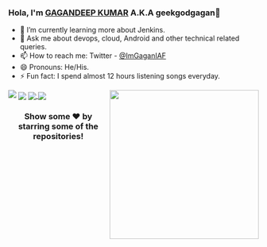 ### Hola, I'm [GAGANDEEP KUMAR](https://www.linkedin.com/in/gagandeepkumar/) A.K.A geekgodgagan👋

- 🌱 I’m currently learning more about Jenkins.
- 💬 Ask me about devops, cloud, Android and other technical related queries.
- 📫 How to reach me: Twitter - [@ImGaganIAF](https://twitter.com/ImGaganIAF)
- 😄 Pronouns: He/His.
- ⚡ Fun fact: I spend almost 12 hours listening songs everyday. <br>
<img align=right src="https://user-images.githubusercontent.com/69913088/113027377-9c226d80-91a7-11eb-9ebc-45781e561df6.gif" height="300" width="300" />

<img src= "https://github-readme-stats.vercel.app/api?username=geekgodgagan&&show_icons=true&title_color=ffffff&icon_color=bb2acf&text_color=daf7dc&bg_color=191919" >


<img align="center" src="https://github-readme-stats.vercel.app/api/top-langs/?username=geekgodgagan&theme=light&hide_langs_below=1&text_color=daf7dc&bg_color=191919&&show_icons=true" />

<a href="https://github.com/geekgodgagan/LoadBalancer_automation">
  <img align="center" src="https://github-readme-stats.vercel.app/api/pin/?username=geekgodgagan&repo=LoadBalancer_automation&theme=dark&text_color=daf7dc&bg_color=191919" />

</a>
<a href="https://github.com/geekgodgagan/hadoop_automation">
 <img align="center" src="https://github-readme-stats.vercel.app/api/pin/?username=geekgodgagan&repo=hadoop_automation&theme=dark&text_color=daf7dc&bg_color=191919" />
</a>
<div align="center">

### Show some ❤️ by starring some of the repositories!

</div>
